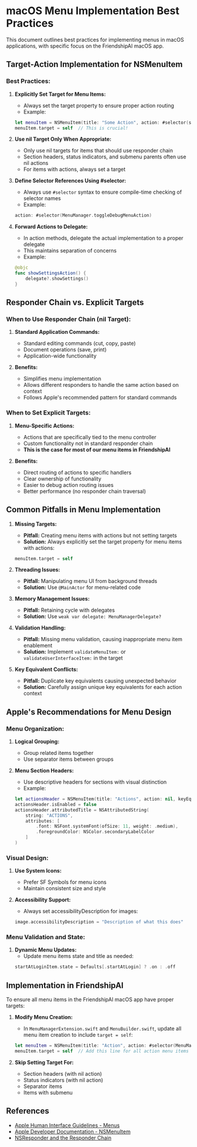 # macOS Menu Implementation Best Practices

This document outlines best practices for implementing menus in macOS applications, with specific focus on the FriendshipAI macOS app.

## Target-Action Implementation for NSMenuItem

### Best Practices:

1. **Explicitly Set Target for Menu Items:**

   - Always set the target property to ensure proper action routing
   - Example:

   ```swift
   let menuItem = NSMenuItem(title: "Some Action", action: #selector(someAction), keyEquivalent: "")
   menuItem.target = self  // This is crucial!
   ```

2. **Use nil Target Only When Appropriate:**

   - Only use nil targets for items that should use responder chain
   - Section headers, status indicators, and submenu parents often use nil actions
   - For items with actions, always set a target

3. **Define Selector References Using #selector:**

   - Always use `#selector` syntax to ensure compile-time checking of selector names
   - Example:

   ```swift
   action: #selector(MenuManager.toggleDebugMenuAction)
   ```

4. **Forward Actions to Delegate:**
   - In action methods, delegate the actual implementation to a proper delegate
   - This maintains separation of concerns
   - Example:
   ```swift
   @objc
   func showSettingsAction() {
       delegate?.showSettings()
   }
   ```

## Responder Chain vs. Explicit Targets

### When to Use Responder Chain (nil Target):

1. **Standard Application Commands:**

   - Standard editing commands (cut, copy, paste)
   - Document operations (save, print)
   - Application-wide functionality

2. **Benefits:**
   - Simplifies menu implementation
   - Allows different responders to handle the same action based on context
   - Follows Apple's recommended pattern for standard commands

### When to Set Explicit Targets:

1. **Menu-Specific Actions:**

   - Actions that are specifically tied to the menu controller
   - Custom functionality not in standard responder chain
   - **This is the case for most of our menu items in FriendshipAI**

2. **Benefits:**
   - Direct routing of actions to specific handlers
   - Clear ownership of functionality
   - Easier to debug action routing issues
   - Better performance (no responder chain traversal)

## Common Pitfalls in Menu Implementation

1. **Missing Targets:**

   - **Pitfall:** Creating menu items with actions but not setting targets
   - **Solution:** Always explicitly set the target property for menu items with actions:

   ```swift
   menuItem.target = self
   ```

2. **Threading Issues:**

   - **Pitfall:** Manipulating menu UI from background threads
   - **Solution:** Use `@MainActor` for menu-related code

3. **Memory Management Issues:**

   - **Pitfall:** Retaining cycle with delegates
   - **Solution:** Use `weak var delegate: MenuManagerDelegate?`

4. **Validation Handling:**

   - **Pitfall:** Missing menu validation, causing inappropriate menu item enablement
   - **Solution:** Implement `validateMenuItem:` or `validateUserInterfaceItem:` in the target

5. **Key Equivalent Conflicts:**
   - **Pitfall:** Duplicate key equivalents causing unexpected behavior
   - **Solution:** Carefully assign unique key equivalents for each action context

## Apple's Recommendations for Menu Design

### Menu Organization:

1. **Logical Grouping:**

   - Group related items together
   - Use separator items between groups

2. **Menu Section Headers:**
   - Use descriptive headers for sections with visual distinction
   - Example:
   ```swift
   let actionsHeader = NSMenuItem(title: "Actions", action: nil, keyEquivalent: "")
   actionsHeader.isEnabled = false
   actionsHeader.attributedTitle = NSAttributedString(
       string: "ACTIONS",
       attributes: [
           .font: NSFont.systemFont(ofSize: 11, weight: .medium),
           .foregroundColor: NSColor.secondaryLabelColor
       ]
   )
   ```

### Visual Design:

1. **Use System Icons:**

   - Prefer SF Symbols for menu icons
   - Maintain consistent size and style

2. **Accessibility Support:**
   - Always set accessibilityDescription for images:
   ```swift
   image.accessibilityDescription = "Description of what this does"
   ```

### Menu Validation and State:

1. **Dynamic Menu Updates:**
   - Update menu items state and title as needed:
   ```swift
   startAtLoginItem.state = Defaults[.startAtLogin] ? .on : .off
   ```

## Implementation in FriendshipAI

To ensure all menu items in the FriendshipAI macOS app have proper targets:

1. **Modify Menu Creation:**

   - In `MenuManagerExtension.swift` and `MenuBuilder.swift`, update all menu item creation to include `target = self`:

   ```swift
   let menuItem = NSMenuItem(title: "Action", action: #selector(MenuManager.action), keyEquivalent: "")
   menuItem.target = self  // Add this line for all action menu items
   ```

2. **Skip Setting Target For:**
   - Section headers (with nil action)
   - Status indicators (with nil action)
   - Separator items
   - Items with submenu

## References

- [Apple Human Interface Guidelines - Menus](https://developer.apple.com/design/human-interface-guidelines/menus)
- [Apple Developer Documentation - NSMenuItem](https://developer.apple.com/documentation/appkit/nsmenuitem)
- [NSResponder and the Responder Chain](https://developer.apple.com/documentation/appkit/nsresponder)
